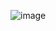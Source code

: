 
![image](https://user-images.githubusercontent.com/106613800/223211751-edf35b3b-2c0c-4635-a913-dfd5bf175476.png)
